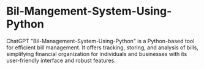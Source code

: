 # Bil-Mangement-System-Using-Python
ChatGPT  "Bil-Management-System-Using-Python" is a Python-based tool for efficient bill management. It offers tracking, storing, and analysis of bills, simplifying financial organization for individuals and businesses with its user-friendly interface and robust features.

